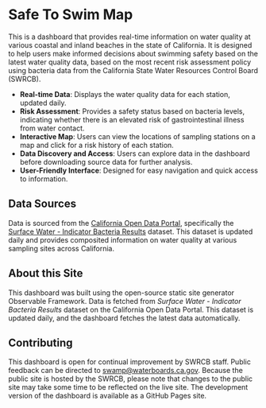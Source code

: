 # Safe To Swim Map

This is a dashboard that provides real-time information on water quality at various coastal and inland beaches in the state of California. It is designed to help users make informed decisions about swimming safety based on the latest water quality data, based on the most recent risk assessment policy using bacteria data from the California State Water Resources Control Board (SWRCB).

- **Real-time Data**: Displays the water quality data for each station, updated daily.
- **Risk Assessment**: Provides a safety status based on bacteria levels, indicating whether there is an elevated risk of gastrointestinal illness from water contact.
- **Interactive Map**: Users can view the locations of sampling stations on a map and click for a risk history of each station.
- **Data Discovery and Access**: Users can explore data in the dashboard before downloading source data for further analysis.
- **User-Friendly Interface**: Designed for easy navigation and quick access to information.

## Data Sources

Data is sourced from the [California Open Data Portal](https://data.ca.gov/), specifically the [Surface Water - Indicator Bacteria Results](https://data.ca.gov/dataset/surface-water-fecal-indicator-bacteria-results) dataset. This dataset is updated daily and provides composited information on water quality at various sampling sites across California.

## About this Site

This dashboard was built using the open-source static site generator Observable Framework. Data is fetched from *Surface Water - Indicator Bacteria Results* dataset on the California Open Data Portal. This dataset is updated daily, and the dashboard fetches the latest data automatically.

## Contributing

This dashboard is open for continual improvement by SWRCB staff. Public feedback can be directed to swamp@waterboards.ca.gov. Because the public site is hosted by the SWRCB, please note that changes to the public site may take some time to be reflected on the live site. The development version of the dashboard is available as a GitHub Pages site.
